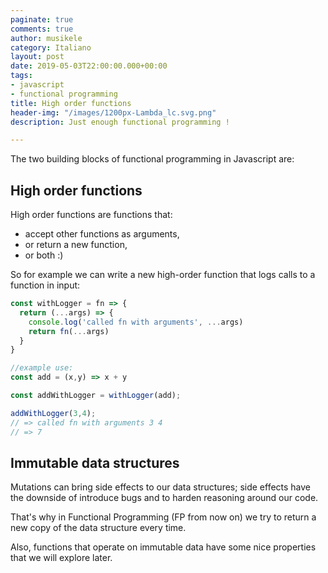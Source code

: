 ```yaml
---
paginate: true
comments: true
author: musikele
category: Italiano
layout: post
date: 2019-05-03T22:00:00.000+00:00
tags:
- javascript
- functional programming
title: High order functions
header-img: "/images/1200px-Lambda_lc.svg.png"
description: Just enough functional programming !

---
```

The two building blocks of functional programming in Javascript are:

## High order functions

High order functions are functions that:

* accept other functions as arguments,
* or return a new function,
* or both :)

So for example we can write a new high-order function that logs calls to a function in input:

```javascript
const withLogger = fn => {
  return (...args) => {
  	console.log('called fn with arguments', ...args)
    return fn(...args)
  }
}

//example use:
const add = (x,y) => x + y

const addWithLogger = withLogger(add);

addWithLogger(3,4);
// => called fn with arguments 3 4 
// => 7
```

## Immutable data structures 

Mutations can bring side effects to our data structures; side effects have the downside of introduce bugs and to harden reasoning around our code. 

That's why in Functional Programming (FP from now on) we try to return a new copy of the data structure every time. 

Also, functions that operate on immutable data have some nice properties that we will explore later. 